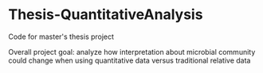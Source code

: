 # Thesis-QuantitativeAnalysis
Code for master's thesis project 

Overall project goal: analyze how interpretation about microbial community could change when using quantitative data versus traditional relative data

